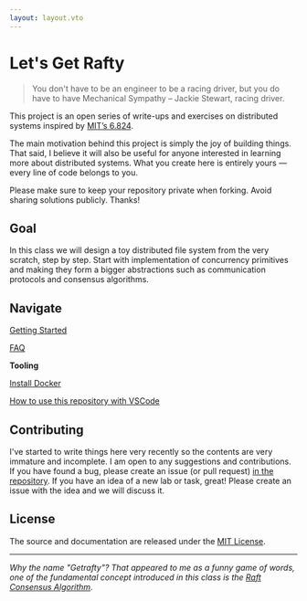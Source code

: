 ```yaml
---
layout: layout.vto
---
```



# Let's Get Rafty

> You don't have to be an engineer to be a racing driver, but you do have to have Mechanical Sympathy
> – Jackie Stewart, racing driver.

This project is an open series of write-ups and exercises on distributed systems inspired by [MIT’s 6.824](https://pdos.csail.mit.edu/archive/6.824-2012/).

The main motivation behind this project is simply the joy of building things. That said, I believe it will also be useful for anyone interested in learning more about distributed systems. What you create here is entirely yours — every line of code belongs to you.

Please make sure to keep your repository private when forking. Avoid sharing solutions publicly. Thanks!



## Goal

In this class we will design a toy distributed file system from the very scratch, step by step. Start with implementation of concurrency primitives and making they form a bigger abstractions such as communication protocols and consensus algorithms.

## Navigate


[Getting Started](getting-started)



[FAQ](etc/faq)

**Tooling**

[Install Docker](etc/use-docker)

[How to use this repository with VSCode](etc/use-vscode)


## Contributing

I've started to write things here very recently so the contents are very immature and incomplete. I am open to any suggestions and contributions.
If you have found a bug, please create an issue (or pull request) [in the repository](https://github.com/sidosera/getrafty).
If you have an idea of a new lab or task, great! Please create an issue with the idea and we will discuss it.


## License

The source and documentation are released under the [MIT License](https://github.com/sidosera/getrafty/blob/main/LICENSE).

---
*Why the name "Getrafty"? That appeared to me as a funny game of words, one of the fundamental concept introduced in this class is the [Raft Consensus Algorithm](https://raft.github.io/)*.



